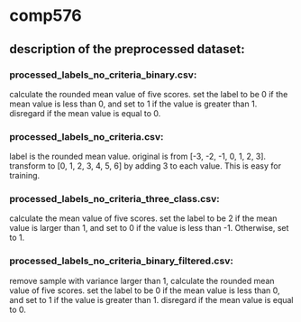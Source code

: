 # comp576

## description of the preprocessed dataset:
### processed_labels_no_criteria_binary.csv: 
calculate the rounded mean value of five scores. set the label to be 0 if the mean value is less than 0, and set to 1 if the value is greater than 1. disregard if the mean value is equal to 0.

### processed_labels_no_criteria.csv: 
label is the rounded mean value. original is from [-3, -2, -1, 0, 1, 2, 3]. transform to [0, 1, 2, 3, 4, 5, 6] by adding 3 to each value. This is easy for training.

### processed_labels_no_criteria_three_class.csv: 
calculate the mean value of five scores. set the label to be 2 if the mean value is larger than 1, and set to 0 if the value is less than -1. Otherwise, set to 1.

### processed_labels_no_criteria_binary_filtered.csv: 
remove sample with variance larger than 1, calculate the rounded mean value of five scores. set the label to be 0 if the mean value is less than 0, and set to 1 if the value is greater than 1. disregard if the mean value is equal to 0.
